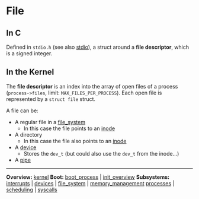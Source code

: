 # File


## In C

Defined in `stdio.h` (see also [stdio](../../misc/stdio.md)), a struct around a **file descriptor**, which is a signed integer.


## In the Kernel

The **file descriptor** is an index into the array of open files of a process (`process->files`, limit: `MAX_FILES_PER_PROCESS`). Each open file is represented by a `struct file` struct. 

A file can be:
- A regular file in a [file_system](file_system.md)
	- In this case the file points to an [inode](inode.md)
- A directory
	- In this case the file also points to an [inode](inode.md)
- A [device](../devices/devices.md)
	- Stores the `dev_t` (but could also use the `dev_t` from the inode...)
- A [pipe](../syscalls/pipe.md)


---
**Overview:** [kernel](../kernel.md)
**Boot:**
[boot_process](../overview/boot_process.md) | [init_overview](../overview/init_overview.md)
**Subsystems:**
[interrupts](../interrupts/interrupts.md) | [devices](../devices/devices.md) | [file_system](file_system.md) | [memory_management](../mm/memory_management.md)
[processes](../processes/processes.md) | [scheduling](../processes/scheduling.md) | [syscalls](../syscalls/syscalls.md)
